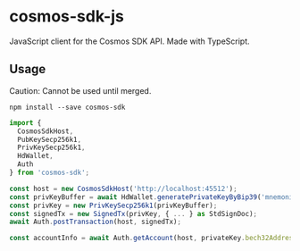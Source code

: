 # cosmos-sdk-js
JavaScript client for the Cosmos SDK API.
Made with TypeScript.

## Usage

Caution: Cannot be used until merged.
```
npm install --save cosmos-sdk
```

```ts
import {
  CosmosSdkHost,
  PubKeySecp256k1,
  PrivKeySecp256k1,
  HdWallet,
  Auth
} from 'cosmos-sdk';

const host = new CosmosSdkHost('http://localhost:45512');
const privKeyBuffer = await HdWallet.generatePrivateKeyByBip39('mnemonic', HdWallet.getBip32PathByBip44(0));
const privKey = new PrivKeySecp256k1(privKeyBuffer);
const signedTx = new SignedTx(privKey, { ... } as StdSignDoc);
await Auth.postTransaction(host, signedTx);

const accountInfo = await Auth.getAccount(host, privateKey.bech32Address);

```
